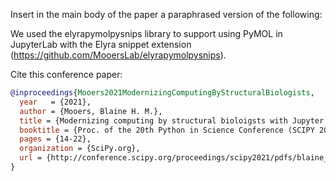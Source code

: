 Insert in the main body of the paper a paraphrased version of the following:

We used the elyrapymolpysnips library to support using PyMOL in JupyterLab with the Elyra snippet extension (https://github.com/MooersLab/elyrapymolpysnips).

Cite this conference paper:

```bibtex
@inproceedings{Mooers2021ModernizingComputingByStructuralBiologists,
  year   = {2021},
  author = {Mooers, Blaine H. M.},
  title = {Modernizing computing by structural bioloigsts with Jupyter and Colab},
  booktitle = {Proc. of the 20th Python in Science Conference (SCIPY 2021)},
  pages = {14-22},
  organization = {SciPy.org},
  url = {http://conference.scipy.org/proceedings/scipy2021/pdfs/blaine_mooers.pdf}
}
```
